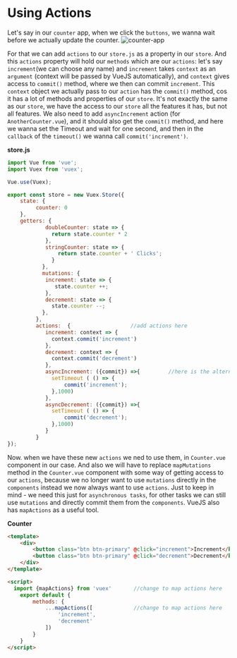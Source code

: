 # Using Actions

Let's say in our `counter` app, when we click the `buttons`, we wanna wait before we actually update the counter.
![counter-app](./counter-app.png)

For that we can add `actions` to our `store.js` as a property in our `store`. And this `actions` property will hold our `methods` which are our `actions`: let's say `increment`(we can choose any name) and `increment` takes `context` as an `argument` (context will be passed by VueJS automatically), and `context` gives access to `commit()` method, where we then can commit `increment`. This `context` object we actually pass to our `action` has the `commit()` method, cos it has a lot of methods and properties of our `store`. It's not exactly the same as our `store`, we have the access to our `store` all the features it has, but not all features. We also need to add `asyncIncrement` action (for `AnotherCounter.vue`), and it should also get the `commit()` method, and here we wanna set the Timeout and wait for one second, and then in the `callback` of the `timeout()` we wanna call `commit('increment')`. 

**store.js**
```js
import Vue from 'vue';          
import Vuex from 'vuex';

Vue.use(Vuex);  

export const store = new Vuex.Store({                
    state: {
         counter: 0
    },
    getters: {                
            doubleCounter: state => {
              return state.counter * 2         
            },
            stringCounter: state => {             
                return state.counter + ' Clicks';
              }
           },
           mutations: {
            increment: state => {
               state.counter ++;
            },
            decrement: state => {
              state.counter --;
           },
         },
         actions:  {                   //add actions here 
            increment: context => {
              context.commit('increment')
            },
            decrement: context => {
              context.commit('decrement')
            },
            asyncIncrement: ({commit}) =>{         //here is the alternative way of writing actions
              setTimeout ( () => {
                  commit('increment');
              },1000)
            },
            asyncDecrement: ({commit}) =>{         
              setTimeout ( () => {
                  commit('decrement');
              },1000)
            }
         }      
});     
```
Now. when we have these new `actions` we ned to use them, in `Counter.vue` component in our case. And also we will have to replace `mapMutations` method in the `Counter.vue` component with some way of getting access to our `actions`, because we no longer want to use `mutations` directly in the `components` instead we now always want to use `actions`. Just to keep in mind - we need this just for `asynchronous tasks`, for other tasks we can still use `mutations` and directly commit them from the `components`.   VueJS also has `mapActions` as a useful tool.  

**Counter**

```html
<template>
    <div>
        <button class="btn btn-primary" @click="increment">Increment</button>
        <button class="btn btn-primary" @click="decrement">Decrement</button>
    </div>
</template>

<script>
  import {mapActions} from 'vuex'       //change to map actions here 
    export default {
        methods: {
            ...mapActions([             //change to map actions here 
                'increment',
                'decrement'
            ])
        }
    }
</script>
```
